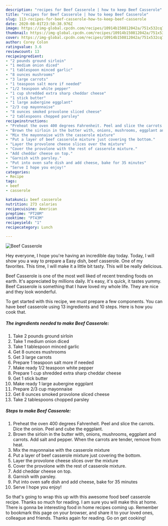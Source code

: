 ```yaml
---
description: "recipes for Beef Casserole | how to keep Beef Casserole"
title: "recipes for Beef Casserole | how to keep Beef Casserole"
slug: 113-recipes-for-beef-casserole-how-to-keep-beef-casserole
date: 2020-08-01T23:50:38.976Z
image: https://img-global.cpcdn.com/recipes/10914b150812042a/751x532cq70/beef-casserole-recipe-main-photo.jpg
thumbnail: https://img-global.cpcdn.com/recipes/10914b150812042a/751x532cq70/beef-casserole-recipe-main-photo.jpg
cover: https://img-global.cpcdn.com/recipes/10914b150812042a/751x532cq70/beef-casserole-recipe-main-photo.jpg
author: Corey Colon
ratingvalue: 3.6
reviewcount: 13
recipeingredient:
- "2 pounds ground sirloin"
- "1 medium onion diced"
- "1 tablespoon minced garlic"
- "8 ounces mushrooms"
- "3 large carrots"
- "1 teaspoon salt more if needed"
- "1/2 teaspoon white pepper"
- "1 cup shredded extra sharp cheddar cheese"
- "1 stick butter"
- "1 large aubergine eggplant"
- "2/3 cup mayonnaise"
- "8 ounces smoked provolone sliced cheese"
- "2 tablespoons chopped parsley"
recipeinstructions:
- "Preheat the oven 400 degrees Fahrenheit. Peel and slice the carrots. Dice the onion. Peel and cube the eggplant."
- "Brown the sirloin in the butter with, onions, mushrooms, eggplant and carrots. Add salt and pepper. When the carrots are tender, remove from heat."
- "Mix the mayonnaise with the casserole mixture"
- "Put a layer of beef casserole mixture just covering the bottom."
- "Layer the provolone cheese slices over the mixture"
- "Cover the provolone with the rest of casserole mixture."
- "Add cheddar cheese on top."
- "Garnish with parsley."
- "Put into oven safe dish and add cheese, bake for 35 minutes"
- "Serve I hope you enjoy!"
categories:
- Recipe
tags:
- beef
- casserole

katakunci: beef casserole 
nutrition: 273 calories
recipecuisine: American
preptime: "PT20M"
cooktime: "PT43M"
recipeyield: "1"
recipecategory: Lunch

---
```



![Beef Casserole](https://img-global.cpcdn.com/recipes/10914b150812042a/751x532cq70/beef-casserole-recipe-main-photo.jpg)

Hey everyone, I hope you're having an incredible day today. Today, I will show you a way to prepare a Easy dish, beef casserole. One of my favorites. This time, I will make it a little bit tasty. This will be really delicious.



Beef Casserole is one of the most well liked of recent trending foods on earth. It's appreciated by millions daily. It's easy, it's quick, it tastes yummy. Beef Casserole is something that I have loved my whole life. They are nice and they look wonderful.


To get started with this recipe, we must prepare a few components. You can have beef casserole using 13 ingredients and 10 steps. Here is how you cook that.

<!--inarticleads1-->

##### The ingredients needed to make Beef Casserole:

1. Take 2 pounds ground sirloin
1. Take 1 medium onion diced
1. Take 1 tablespoon minced garlic
1. Get 8 ounces mushrooms
1. Get 3 large carrots
1. Prepare 1 teaspoon salt more if needed
1. Make ready 1/2 teaspoon white pepper
1. Prepare 1 cup shredded extra sharp cheddar cheese
1. Get 1 stick butter
1. Make ready 1 large aubergine eggplant
1. Prepare 2/3 cup mayonnaise
1. Get 8 ounces smoked provolone sliced cheese
1. Take 2 tablespoons chopped parsley




<!--inarticleads2-->

##### Steps to make Beef Casserole:

1. Preheat the oven 400 degrees Fahrenheit. Peel and slice the carrots. Dice the onion. Peel and cube the eggplant.
1. Brown the sirloin in the butter with, onions, mushrooms, eggplant and carrots. Add salt and pepper. When the carrots are tender, remove from heat.
1. Mix the mayonnaise with the casserole mixture
1. Put a layer of beef casserole mixture just covering the bottom.
1. Layer the provolone cheese slices over the mixture
1. Cover the provolone with the rest of casserole mixture.
1. Add cheddar cheese on top.
1. Garnish with parsley.
1. Put into oven safe dish and add cheese, bake for 35 minutes
1. Serve I hope you enjoy!




So that's going to wrap this up with this awesome food beef casserole recipe. Thanks so much for reading. I am sure you will make this at home. There is gonna be interesting food in home recipes coming up. Remember to bookmark this page on your browser, and share it to your loved ones, colleague and friends. Thanks again for reading. Go on get cooking!
